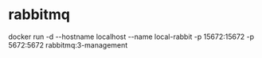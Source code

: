 # rabbitmq
docker run -d --hostname localhost --name local-rabbit -p 15672:15672 -p 5672:5672 rabbitmq:3-management
